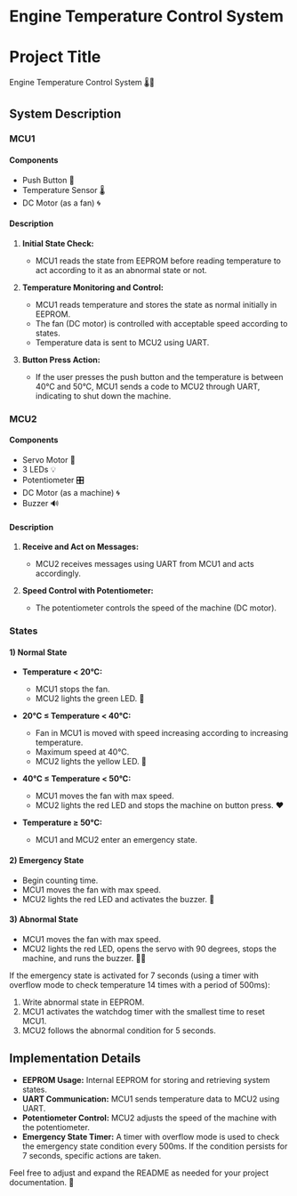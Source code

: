 # Engine Temperature Control System
 
# Project Title

Engine Temperature Control System 🌡️🔧

## System Description

### MCU1

#### Components
- Push Button 🔘
- Temperature Sensor 🌡️
- DC Motor (as a fan) 🌀

#### Description
1. **Initial State Check:**
   - MCU1 reads the state from EEPROM before reading temperature to act according to it as an abnormal state or not.
   
2. **Temperature Monitoring and Control:**
   - MCU1 reads temperature and stores the state as normal initially in EEPROM.
   - The fan (DC motor) is controlled with acceptable speed according to states.
   - Temperature data is sent to MCU2 using UART.

3. **Button Press Action:**
   - If the user presses the push button and the temperature is between 40°C and 50°C, MCU1 sends a code to MCU2 through UART, indicating to shut down the machine.

### MCU2

#### Components
- Servo Motor 🤖
- 3 LEDs 💡
- Potentiometer 🎛️
- DC Motor (as a machine) 🌀
- Buzzer 🔊

#### Description
1. **Receive and Act on Messages:**
   - MCU2 receives messages using UART from MCU1 and acts accordingly.

2. **Speed Control with Potentiometer:**
   - The potentiometer controls the speed of the machine (DC motor).

### States

#### 1) Normal State

- **Temperature < 20°C:**
  - MCU1 stops the fan.
  - MCU2 lights the green LED. 💚

- **20°C ≤ Temperature < 40°C:**
  - Fan in MCU1 is moved with speed increasing according to increasing temperature.
  - Maximum speed at 40°C.
  - MCU2 lights the yellow LED. 💛

- **40°C ≤ Temperature < 50°C:**
  - MCU1 moves the fan with max speed.
  - MCU2 lights the red LED and stops the machine on button press. ❤️

- **Temperature ≥ 50°C:**
  - MCU1 and MCU2 enter an emergency state.

#### 2) Emergency State

- Begin counting time.
- MCU1 moves the fan with max speed.
- MCU2 lights the red LED and activates the buzzer. 🚨

#### 3) Abnormal State

- MCU1 moves the fan with max speed.
- MCU2 lights the red LED, opens the servo with 90 degrees, stops the machine, and runs the buzzer. 🚨🚫

If the emergency state is activated for 7 seconds (using a timer with overflow mode to check temperature 14 times with a period of 500ms):

1. Write abnormal state in EEPROM.
2. MCU1 activates the watchdog timer with the smallest time to reset MCU1.
3. MCU2 follows the abnormal condition for 5 seconds.

## Implementation Details

- **EEPROM Usage:** Internal EEPROM for storing and retrieving system states.
- **UART Communication:** MCU1 sends temperature data to MCU2 using UART.
- **Potentiometer Control:** MCU2 adjusts the speed of the machine with the potentiometer.
- **Emergency State Timer:** A timer with overflow mode is used to check the emergency state condition every 500ms. If the condition persists for 7 seconds, specific actions are taken.

Feel free to adjust and expand the README as needed for your project documentation. 🚀
